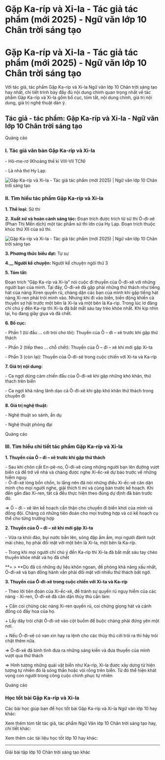 # Gặp Ka-ríp và Xi-la - Tác giả tác phẩm (mới 2025) - Ngữ văn lớp 10 Chân trời sáng tạo

# Gặp Ka-ríp và Xi-la - Tác giả tác phẩm (mới 2025) - Ngữ văn lớp 10 Chân trời sáng tạo

Với tác giả, tác phẩm Gặp Ka-ríp và Xi-la Ngữ văn lớp 10 Chân trời sáng tạo hay nhất, chi tiết trình bày đầy đủ nội dung chính quan trọng nhất về tác phẩm Gặp Ka-ríp và Xi-la gồm bố cục, tóm tắt, nội dung chính, giá trị nội dung, giá trị nghệ thuật dàn ý.

## Tác giả - tác phẩm: Gặp Ka-ríp và Xi-la - Ngữ văn lớp 10 Chân trời sáng tạo

Quảng cáo

### **I. Tác giả văn bản Gặp Ka-ríp và Xi-la**

\- Hô-me-rơ (Khoảng thế kỉ VIII-VII TCN) 

\- Là nhà thơ Hy Lạp. 

![Gặp Ka-ríp và Xi-la - Tác giả tác phẩm \(mới 2025\) | Ngữ văn lớp 10 Chân trời sáng tạo](https://vietjack.com/soan-van-lop-10-ct/images/tac-gia-tac-pham-gap-ka-rip-va-xi-la.PNG)

### **II. Tìm hiểu tác phẩm Gặp Ka-ríp và Xi-la**

**1\. Thể loại:** Sử thi 

**2.** **Xuất xứ và hoàn cảnh sáng tác:** Đoạn trích được trích từ sử thi Ô-đi-xê (Phan Thị Mến dịch) một tác phẩm sử thi lớn của Hy Lạp. Đoạn trích thuộc khúc thứ XII của sử thi.

![Gặp Ka-ríp và Xi-la - Tác giả tác phẩm \(mới 2025\) | Ngữ văn lớp 10 Chân trời sáng tạo](https://vietjack.com/soan-van-lop-10-ct/images/tac-gia-tac-pham-gap-ka-rip-va-xi-la-1.PNG)

**3\. Phương thức biểu đạt:** Tự sự 

**4.__ Người kể chuyện:** Người kể chuyện ngôi thứ 3

**5\. Tóm tắt:**

Đoạn trích “Gặp Ka-ríp và Xi-la” nói cuộc đi thuyền của Ô-đi-xê với những người bạn của mình. Tại đây, Ô-đi-xê đã gặp phải những thử thách như tiếng hát của nàng Xiren quyến rũ, chàng dặn các bạn của mình khi gặp tiếng hát nàng Xi-ren phải trói mình vào. Nhưng khi đi vào biển, biển động khiến cả thuyền sợ hãi trước một bên là Xi-la và một bên là Ka-rip. Trong lúc lơ đãng chỉ chú ý đến Ka-rip thì Xi-la đã bắt mất sáu tay trèo khỏe nhất. Khi kịp nhìn lại, họ đang giãy giụa và đã chết.

**6\. Bố cục:**

\- Phần 1 (từ đầu … cởi trói cho tôi): Thuyền của Ô – đi – xê trước khi gặp thử thách 

\- Phần 2 (tiếp theo … chỗ chết): Thuyền của Ô – đi – xê khi mới gặp Xi-ta 

\- Phần 3 (còn lại): Thuyền của Ô-đi-sê trong cuộc chiến với Xi-ta và Ka-ríp

**7\. Giá trị nội dung:**

\- Ca ngợi dũng cảm chiến đấu của Ô-đi-xê khi gặp những khó khăn, thử thach trên biển

\- Ca ngợi khả năng lãnh dạo cả Ô-đi-xê khi gặp khó khăn thử thách trong chuyến đi 

**8\. Giá trị nghệ thuật:**

\- Nghệ thuật so sánh, ẩn dụ 

\- Nghệ thuật phóng đại 

Quảng cáo

### **III. Tìm hiểu chi tiết tác phẩm Gặp Ka-ríp và Xi-la**

**1\. Thuyền của Ô – đi – xê trước khi gặp thử thách**

\- Sau khi chôn cất En-pê-no, Ô-đi-xê cùng những người bạn lên đường vượt biển cả để trở về nhà và chàng được nghe Xi-ếc-xê dự báo trước về những hiểm nguy.  
\- Ô-đi-xê lòng bồn chồn, lo lắng nên đã nói những điều Xi-ếc-xê căn dặn mình cho mọi người nghe, giải thích tỉ mỉ và cùng bàn trước kế hoạch. Khi đến gần đảo Xi-ren, tất cả đều thực hiện theo đúng dự định đã bàn trước đó.

=> Ô – đi – xê lên kế hoạch cẩn thận cho chuyến đi biển khơi của mình và đồng đội. Chàng có những tiên đoán cho mọi trường hợp và có kế hoạch cụ thể cho từng trường hợp

**2\. Thuyền của Ô – đi – xê khi mới gặp Xi-ta**

\- Vừa ra khỏi đảo, bụi nước bắn lên, sóng đập ầm ầm, mọi người đánh tuột mái chèo, họ phải đối mặt với một bên là Xi-la, một bên là Ka-ríp.

\- Trong khi mọi người chỉ chú ý đến Ka-ríp thì Xi-la đã bắt mất sáu tay chèo thuyền khỏe nhất và họ đã chết

**= > **Dù đã có những dự liệu khôn ngoan, đề phòng khả năng xấu nhất, Ô-đi-xê và bạn đồng hành vẫn phải đối mặt với nhiều thử thách bất ngờ.

**3\. Thuyền của Ô-đi-xê trong cuộc chiến với Xi-ta và Ka-ríp**

\- Theo lời tiên đoán của Xi-ếc-xê, để tránh sự quyến rũ nguy hiểm của các nàng \- Xi-ren, Ô-đi-xê đã căn dặn thủy thủ cần làm:

\+ Cần coi chừng các nàng Xi-ren quyến rũ, coi chừng giọng hát và cánh đồng cỏ đầy hoa của họ.

\+ Lấy dây trói chặt Ô-đi-xê vào cột buồm để buộc chàng phải đứng yên một nơi.

\+ Nếu Ô-đi-xê có van xin hay ra lệnh cho các thủy thủ cởi trói ra thì hãy trói chặt thêm nữa.

=> Ô-đi-xê đã bình tĩnh đưa ra những sáng kiến và đưa thuyền của mình vượt qua thử thách 

=> Hình tượng những quái vật biển như Ka-ríp, Xi-la được xây dựng từ hiện tượng tự nhiên đó là sóng thần hoặc vòi rồng trên biển. Từ đó thể hiện khát vọng con người trong công cuộc chinh phục tự nhiên

Quảng cáo

### **Học tốt bài Gặp Ka-ríp và Xi-la**

Các bài học giúp bạn để học tốt bài Gặp Ka-ríp và Xi-la Ngữ văn lớp 10 hay khác:

Xem thêm tóm tắt tác giả, tác phẩm Ngữ Văn lớp 10 Chân trời sáng tạo hay, chi tiết khác:

Xem thêm các tài liệu học tốt lớp 10 hay khác:

* * *

Giải bài tập lớp 10 Chân trời sáng tạo khác
